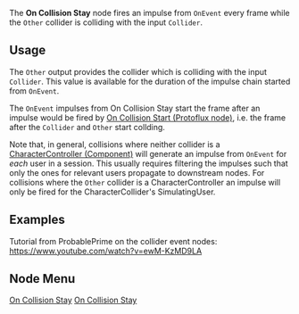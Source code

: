 <languages></languages> <translate>

The **On Collision Stay** node fires an impulse from `OnEvent` every
frame while the `Other` collider is colliding with the input `Collider`.

## Usage

The `Other` output provides the collider which is colliding with the
input `Collider`. This value is available for the duration of the
impulse chain started from `OnEvent`.

The `OnEvent` impulses from On Collision Stay start the frame after an
impulse would be fired by [On Collision Start (Protoflux
node)](On_Collision_Start_(Protoflux_node) "wikilink"), i.e. the frame
after the `Collider` and `Other` start collding.

Note that, in general, collisions where neither collider is a
[CharacterController
(Component)](CharacterController_(Component) "wikilink") will generate
an impulse from `OnEvent` for *each* user in a session. This usually
requires filtering the impulses such that only the ones for relevant
users propagate to downstream nodes. For collisions where the `Other`
collider is a CharacterController an impulse will only be fired for the
CharacterCollider's SimulatingUser.

## Examples

Tutorial from ProbablePrime on the collider event nodes:
<youtube><https://www.youtube.com/watch?v=ewM-KzMD9LA></youtube>

## Node Menu

</translate>

[On Collision Stay](Category:Protoflux{{#translation:}} "wikilink") [On
Collision Stay](Category:Protoflux:Physics{{#translation:}} "wikilink")